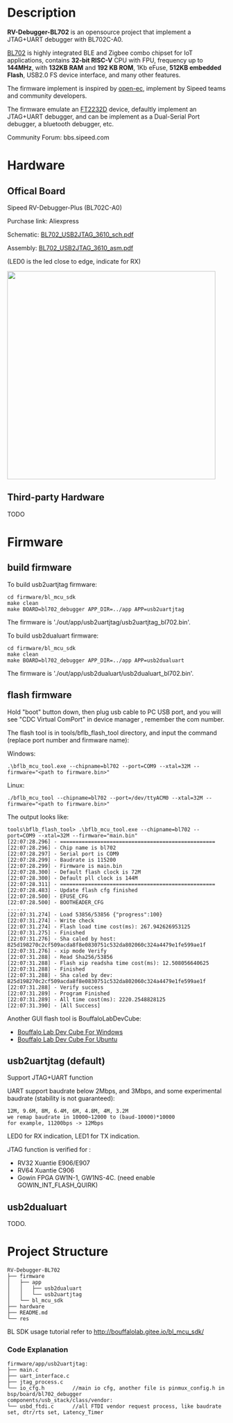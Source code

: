 # Description

**RV-Debugger-BL702** is an opensource project that implement a JTAG+UART debugger with BL702C-A0.

[BL702](https://www.bouffalolab.com/bl70X) is highly integrated BLE and Zigbee combo chipset for IoT applications, contains **32-bit RISC-V** CPU with FPU, frequency up to **144MHz**, with **132KB RAM** and **192 KB ROM**, 1Kb eFuse, **512KB embedded Flash**, USB2.0 FS device interface, and many other features.

The firmware implement is inspired by [open-ec](https://github.com/rgwan/open-ec), implement by Sipeed teams and community developers.

The firmware emulate an [FT2232D](https://ftdichip.com/products/ft2232d/) device, defaultly implement an JTAG+UART debugger, and can be implement as a Dual-Serial Port debugger, a bluetooth debugger, etc. 

Community Forum:  bbs.sipeed.com

# Hardware
## Offical Board

Sipeed RV-Debugger-Plus  (BL702C-A0)

Purchase link: Aliexpress

Schematic: [BL702_USB2JTAG_3610_sch.pdf](hardware/BL702_USB2JTAG_3610_sch.pdf)

Assembly: [BL702_USB2JTAG_3610_asm.pdf](hardware/BL702_USB2JTAG_3610_asm.pdf)

(LED0 is the led close to edge, indicate for RX)

<img height=480 src="res/rv-debugger.png">
<br />

## Third-party Hardware

TODO

# Firmware
## build firmware

To build usb2uartjtag firmware:

~~~
cd firmware/bl_mcu_sdk
make clean
make BOARD=bl702_debugger APP_DIR=../app APP=usb2uartjtag
~~~

The firmware is './out/app/usb2uartjtag/usb2uartjtag_bl702.bin'.

To build usb2dualuart firmware:

~~~
cd firmware/bl_mcu_sdk
make clean
make BOARD=bl702_debugger APP_DIR=../app APP=usb2dualuart
~~~
The firmware is './out/app/usb2dualuart/usb2dualuart_bl702.bin'.

## flash firmware

Hold "boot" button down, then plug usb cable to PC USB port, and you will see "CDC Virtual ComPort" in device manager , remember the com number.

The flash tool is in tools/bflb_flash_tool directory, and input the command (replace port number and firmware name):

Windows:
~~~
.\bflb_mcu_tool.exe --chipname=bl702 --port=COM9 --xtal=32M --firmware="<path to firmware.bin>"
~~~

Linux:
~~~
./bflb_mcu_tool --chipname=bl702 --port=/dev/ttyACM0 --xtal=32M --firmware="<path to firmware.bin>"
~~~

The output looks like:
~~~
tools\bflb_flash_tool> .\bflb_mcu_tool.exe --chipname=bl702 --port=COM9 --xtal=32M --firmware="main.bin"
[22:07:28.296] - ==================================================
[22:07:28.296] - Chip name is bl702
[22:07:28.297] - Serial port is COM9
[22:07:28.299] - Baudrate is 115200
[22:07:28.299] - Firmware is main.bin
[22:07:28.300] - Default flash clock is 72M
[22:07:28.300] - Default pll clock is 144M
[22:07:28.311] - ==================================================
[22:07:28.483] - Update flash cfg finished
[22:07:28.500] - EFUSE_CFG
[22:07:28.500] - BOOTHEADER_CFG
......
[22:07:31.274] - Load 53856/53856 {"progress":100}
[22:07:31.274] - Write check
[22:07:31.274] - Flash load time cost(ms): 267.942626953125
[22:07:31.275] - Finished
[22:07:31.276] - Sha caled by host: 825d198270c2cf509acda8f8e0830751c532da802060c324a4479e1fe599ae1f
[22:07:31.276] - xip mode Verify
[22:07:31.288] - Read Sha256/53856
[22:07:31.288] - Flash xip readsha time cost(ms): 12.508056640625
[22:07:31.288] - Finished
[22:07:31.288] - Sha caled by dev: 825d198270c2cf509acda8f8e0830751c532da802060c324a4479e1fe599ae1f
[22:07:31.288] - Verify success
[22:07:31.289] - Program Finished
[22:07:31.289] - All time cost(ms): 2220.2548828125
[22:07:31.390] - [All Success]
~~~

Another GUI flash tool is BouffaloLabDevCube:
- [Bouffalo Lab Dev Cube For Windows](https://dev.bouffalolab.com/media/upload/download/BouffaloLabDevCube-1.5.2-win32.zip)
- [Bouffalo Lab Dev Cube For Ubuntu](https://dev.bouffalolab.com/media/upload/download/BouffaloLabDevCube-1.5.2-linux-x86.tar.gz)

## usb2uartjtag (default)

Support JTAG+UART function

UART support baudrate below 2Mbps, and 3Mbps, and some experimental baudrate (stability is not guaranteed):

~~~
12M, 9.6M, 8M, 6.4M, 6M, 4.8M, 4M, 3.2M
we remap baudrate in 10000~12000 to (baud-10000)*10000
for example, 11200bps -> 12Mbps
~~~

LED0 for RX indication, LED1 for TX indication.

JTAG function is verified for :

- RV32 Xuantie E906/E907
- RV64 Xuantie C906
- Gowin FPGA GW1N-1, GW1NS-4C. (need enable GOWIN_INT_FLASH_QUIRK)

## usb2dualuart
TODO.


# Project Structure

```
RV-Debugger-BL702
├── firmware
│   ├── app
│   │   ├── usb2dualuart
│   │   └── usb2uartjtag
│   └── bl_mcu_sdk
├── hardware
├── README.md
└── res
```
BL SDK usage tutorial refer to http://bouffalolab.gitee.io/bl_mcu_sdk/

### Code Explanation
~~~
firmware/app/usb2uartjtag:
├── main.c
├── uart_interface.c
├── jtag_process.c
└── io_cfg.h         //main io cfg, another file is pinmux_config.h in bsp/board/bl702_debugger
components/usb_stack/class/vendor:
└── usbd_ftdi.c      //all FTDI vendor request process, like baudrate set, dtr/rts set, Latency_Timer
~~~

